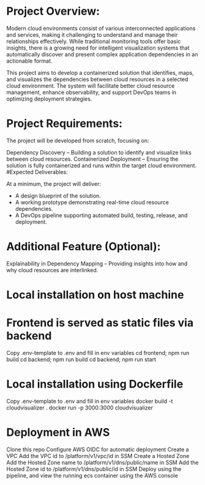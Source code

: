 # Project Overview:
Modern cloud environments consist of various interconnected applications and services, making it challenging to understand and manage their relationships effectively. While traditional monitoring tools offer basic insights, there is a growing need for intelligent visualization systems that automatically discover and present complex application dependencies in an actionable format.

This project aims to develop a containerized solution that identifies, maps, and visualizes the dependencies between cloud resources in a selected cloud environment. The system will facilitate better cloud resource management, enhance observability, and support DevOps teams in optimizing deployment strategies.

# Project Requirements:

The project will be developed from scratch, focusing on:

Dependency Discovery – Building a solution to identify and visualize links between cloud resources.
Containerized Deployment – Ensuring the solution is fully containerized and runs within the target cloud environment.
#Expected Deliverables:

At a minimum, the project will deliver:

* A design blueprint of the solution.
* A working prototype demonstrating real-time cloud resource dependencies.
* A DevOps pipeline supporting automated build, testing, release, and deployment.
# Additional Feature (Optional):
Explainability in Dependency Mapping – Providing insights into how and why cloud resources are interlinked.

# Local installation on host machine
# Frontend is served as static files via backend
Copy .env-template to .env and fill in env variables
cd frontend; npm run build
cd backend; npm run build
cd backend; npm run start

# Local installation using Dockerfile
Copy .env-template to .env and fill in env variables
docker build -t cloudvisualizer .
docker run -p 3000:3000 cloudvisualizer

# Deployment in AWS
Clone this repo
Configure AWS OIDC for automatic deployment
Create a VPC
Add the VPC id to /platform/v1/vpc/id in SSM
Create a Hosted Zone
Add the Hosted Zone name to /platform/v1/dns/public/name in SSM
Add the Hosted Zone id to /platform/v1/dns/public/id in SSM
Deploy using the pipeline, and view the running ecs container using the AWS console
